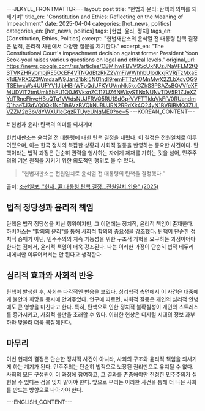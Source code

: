 ---JEKYLL_FRONTMATTER---
layout: post
title: "헌법과 윤리: 탄핵의 의미를 되새기며"
title_en: "Constitution and Ethics: Reflecting on the Meaning of Impeachment"
date: 2025-04-04
categories: [hot_news, politics]
categories_en: [hot_news, politics]
tags: [헌법, 윤리, 정치]
tags_en: [Constitution, Ethics, Politics]
excerpt: "헌법재판소의 윤석열 전 대통령 탄핵 결정은 법적, 윤리적 차원에서 다양한 질문을 제기한다."
excerpt_en: "The Constitutional Court's impeachment decision against former President Yoon Seok-youl raises various questions on legal and ethical levels."
original_url: https://news.google.com/rss/articles/CBMihwFBVV95cUxNUzJNaVFLM2tQSTVKZHRvbmpjRE5OcEF4VTNQdEtzRkZ2VmFjWWhhbUlodkxjRVRjTzMxaEk1dEVRX3Z3WmdaaW9JanZ1bkl5N01ndl9remFTTzVOMnMwX2ZLbXdvOG9TSEhvcWs4UUFYV1JjbHBhWFpQdUFKYUVmNk5kcGZhS3PSAZsBQVVfeXFMUDVlT2tmUmk5bFU1Q0J6VkxnZC11ZUZ6NWkySTNxNUNvTDV5R1ZJeXZYdTRneFhveHBuQTg1VWdsNUJFRVQ5RU1SdGprVVFTTklqVkFfV0RUandmQ1haeTJ3dVQ0Qk1NcDh6VzBVQkNJRUJRN2RRdXk4Q24yN1BVRlBMQ3ZULVZZM2p3bVdYWXU1eGgzRTUycUNqME0?oc=5
---KOREAN_CONTENT---
<div class="post-content-ko">
# 헌법과 윤리: 탄핵의 의미를 되새기며

헌법재판소는 윤석열 전 대통령에 대한 탄핵 결정을 내렸다. 이 결정은 전원일치로 이루어졌으며, 이는 한국 정치의 복잡한 상황과 사회적 갈등을 반영하는 중요한 사건이다. 탄핵이라는 법적 과정은 단순히 권력을 행사하는 자에게 제재를 가하는 것을 넘어, 민주주의의 기본 원칙을 지키기 위한 의도적인 행위로 볼 수 있다. 

<blockquote>
  "헌법재판소는 전원일치로 윤석열 전 대통령의 탄핵을 결정했다."
</blockquote>

출처: [조선일보, "헌재, 尹 대통령 탄핵 결정...전원일치 인용" (2025)](https://news.google.com/rss/articles/CBMihwFBVV95cUxNUzJNaVFLM2tQSTVKZHRvbmpjRE5OcEF4VTNQdEtzRkZ2VmFjWWhhbUlodkxjRVRjTzMxaEk1dEVRX3Z3WmdaaW9JanZ1bkl5N01ndl9remFTTzVOMnMwX2ZLbXdvOG9TSEhvcWs4UUFYV1JjbHBhWFpQdUFKYUVmNk5kcGZhS3PSAZsBQVVfeXFMUDVlT2tmUmk5bFU1Q0J6VkxnZC11ZUZ6NWkySTNxNUNvTDV5R1ZJeXZYdTRneFhveHBuQTg1VWdsNUJFRVQ5RU1SdGprVVFTTklqVkFfV0RUandmQ1haeTJ3dVQ0Qk1NcDh6VzBVQkNJRUJRN2RRdXk4Q24yN1BVRlBMQ3ZULVZZM2p3bVdYWXU1eGgzRTUycUNqME0?oc=5)

## 법적 정당성과 윤리적 책임

탄핵은 법적 정당성을 지닌 행위이지만, 그 이면에는 정치적, 윤리적 책임이 존재한다. 하버마스는 "합의의 윤리"를 통해 사회적 합의의 중요성을 강조했다. 탄핵이 단순한 정치적 승패가 아닌, 민주주의의 지속 가능성을 위한 구조적 개혁을 요구하는 과정이어야 한다는 점에서, 윤리적 책임이 더욱 강조된다. 나는 이러한 과정이 단순히 법적 테두리 내에서만 이루어져서는 안 된다고 생각한다.

## 심리적 효과와 사회적 반응

탄핵이 발생한 후, 사회는 다각적인 반응을 보였다. 심리학적 측면에서 이 사건은 대중에게 불안과 희망을 동시에 안겨주었다. 연구에 따르면, 사회적 갈등은 개인의 심리적 안녕에도 큰 영향을 미친다고 한다. 특히, 탄핵으로 인한 정치적 불확실성이 개인의 스트레스를 증가시키고, 사회적 불만을 초래할 수 있다. 이러한 현상은 디지털 시대의 정보 과부하와 맞물려 더욱 복잡해진다. 

## 마무리

이번 헌재의 결정은 단순한 정치적 사건이 아니라, 사회의 구조와 윤리적 책임을 되새기게 하는 계기가 된다. 민주주의는 단순히 법적으로 보장된 권리만으로 유지될 수 없다. 사회의 모든 구성원이 이 과정에 참여하고, 그 결과를 존중해야만 진정한 민주주의가 실현될 수 있다는 점을 잊지 말아야 한다. 앞으로 우리는 이러한 사건을 통해 더 나은 사회를 만드는 방향으로 나아가야 한다.
</div>
---ENGLISH_CONTENT---
<div class="post-content-en" style="display: none;">
# Constitution and Ethics: Reflecting on the Meaning of Impeachment

The Constitutional Court has made a decision regarding the impeachment of former President Yoon Seok-youl. This decision was unanimous, reflecting the complex political landscape and social conflicts within South Korea. The process of impeachment extends beyond merely sanctioning those in power; it represents an intentional act to uphold the fundamental principles of democracy.

<blockquote>
  "The Constitutional Court unanimously decided to impeach former President Yoon Seok-youl."
</blockquote>

출처: [Chosun Ilbo, "헌재, 尹 대통령 탄핵 결정...전원일치 인용" (2025)](https://news.google.com/rss/articles/CBMihwFBVV95cUxNUzJNaVFLM2tQSTVKZHRvbmpjRE5OcEF4VTNQdEtzRkZ2VmFjWWhhbUlodkxjRVRjTzMxaEk1dEVRX3Z3WmdaaW9JanZ1bkl5N01ndl9remFTTzVOMnMwX2ZLbXdvOG9TSEhvcWs4UUFYV1JjbHBhWFpQdUFKYUVmNk5kcGZhS3PSAZsBQVVfeXFMUDVlT2tmUmk5bFU1Q0J6VkxnZC11ZUZ6NWkySTNxNUNvTDV5R1ZJeXZYdTRneFhveHBuQTg1VWdsNUJFRVQ5RU1SdGprVVFTTklqVkFfV0RUandmQ1haeTJ3dVQ0Qk1NcDh6VzBVQkNJRUJRN2RRdXk4Q24yN1BVRlBMQ3ZULVZZM2p3bVdYWXU1eGgzRTUycUNqME0?oc=5)

## Legal Justification and Ethical Responsibility

While impeachment is a legally justified act, it carries underlying political and ethical responsibilities. Habermas emphasized the importance of "the ethics of consensus," which highlights the need for social agreement. The impeachment must not merely be seen as a political victory or defeat; it should be a process that calls for structural reform to sustain democracy, emphasizing the ethical responsibilities involved. I believe this process must extend beyond mere legal frameworks.

## Psychological Effects and Social Reactions

Following the impeachment, society has exhibited multifaceted responses. From a psychological perspective, this event has brought both anxiety and hope to the public. Research indicates that social conflicts significantly impact individual psychological well-being. In particular, political uncertainty stemming from impeachment can increase personal stress and lead to social discontent. This phenomenon becomes more complex when intertwined with the information overload characteristic of the digital age.

## Conclusion

The recent decision by the Constitutional Court serves as a reminder not only of a political event but also of the ethical responsibilities that underlie our societal structures. Democracy cannot be sustained solely through legally
